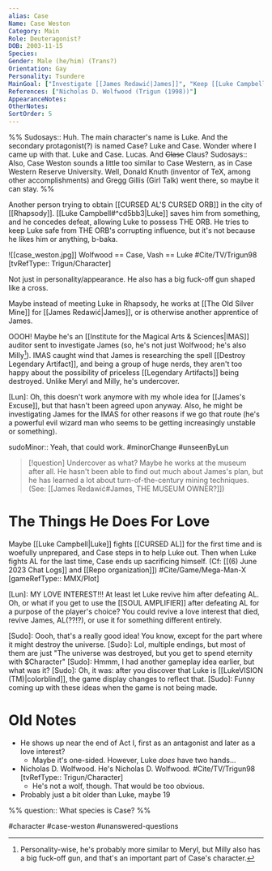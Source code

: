 ```yaml
---
alias: Case
Name: Case Weston
Category: Main
Role: Deuteragonist?
DOB: 2003-11-15
Species:
Gender: Male (he/him) (Trans?)
Orientation: Gay
Personality: Tsundere
MainGoal: ["Investigate [[James Redawić|James]]", "Keep [[Luke Campbell|Luke]] safe"]
References: ["Nicholas D. Wolfwood (Trigun (1998))"]
AppearanceNotes:
OtherNotes:
SortOrder: 5
---
```

%%
Sudosays:: Huh. The main character's name is Luke. And the secondary protagonist(?) is named Case? Luke and Case. Wonder where I came up with that. Luke and Case. Lucas. And ~~Clase~~ Claus?
Sudosays:: Also, Case Weston sounds a little too similar to Case Western, as in Case Western Reserve University. Well, Donald Knuth (inventor of TeX, among other accomplishments) and Gregg Gillis (Girl Talk) went there, so maybe it can stay.
%%

Another person trying to obtain [[CURSED AL'S CURSED ORB]] in the city of [[Rhapsody]]. [[Luke Campbell#^cd5bb3|Luke]] saves him from something, and he concedes defeat, allowing Luke to possess THE ORB. He tries to keep Luke safe from THE ORB's corrupting influence, but it's not because he likes him or anything, b-baka.

![[case_weston.jpg]]
Wolfwood == Case, Vash == Luke #Cite/TV/Trigun98 [tvRefType:: Trigun/Character]

Not just in personality/appearance. He also has a big fuck-off gun shaped like a cross.

Maybe instead of meeting Luke in Rhapsody, he works at [[The Old Silver Mine]] for [[James Redawić|James]], or is otherwise another apprentice of James.

OOOH! Maybe he's an [[Institute for the Magical Arts & Sciences|IMAS]] auditor sent to investigate James (so, he's not just Wolfwood; he's also Milly[^1]). IMAS caught wind that James is researching the spell [[Destroy Legendary Artifact]], and being a group of huge nerds, they aren't too happy about the possibility of priceless [[Legendary Artifacts]] being destroyed. Unlike Meryl and Milly, he's undercover.

[Lun]: Oh, this doesn't work anymore with my whole idea for [[James's Excuse]], but that hasn't been agreed upon anyway. Also, he might be investigating James for the IMAS for other reasons if we go that route (he's a powerful evil wizard man who seems to be getting increasingly unstable or something).

sudoMinor:: Yeah, that could work.
#minorChange #unseenByLun 

[^1]: Personality-wise, he's probably more similar to Meryl, but Milly also has a big fuck-off gun, and that's an important part of Case's character.

>[!question] Undercover as what?
>Maybe he works at the museum after all. He hasn't been able to find out much about James's plan, but he has learned a lot about turn-of-the-century mining techniques. (See: [[James Redawić#James, THE MUSEUM OWNER?]])

# The Things He Does For Love
Maybe [[Luke Campbell|Luke]] fights [[CURSED AL]] for the first time and is woefully unprepared, and Case steps in to help Luke out. Then when Luke fights AL for the last time, Case ends up sacrificing himself. (Cf: [[(6) June 2023 Chat Logs]] and [[Repo organization]]) #Cite/Game/Mega-Man-X [gameRefType:: MMX/Plot]

[Lun]: MY LOVE INTEREST!!! At least let Luke revive him after defeating AL. Oh, or what if you get to use the [[SOUL AMPLIFIER]] after defeating AL for a purpose of the player's choice? You could revive a love interest that died, revive James, AL(??!?), or use it for something different entirely.

[Sudo]: Oooh, that's a really good idea! You know, except for the part where it might destroy the universe.
[Sudo]: Lol, multiple endings, but most of them are just "The universe was destroyed, but you get to spend eternity with $Character"
[Sudo]: Hmmm, I had another gameplay idea earlier, but what was it?
[Sudo]: Oh, it was: after you discover that Luke is [[LukeVISION (TM)|colorblind]], the game display changes to reflect that.
[Sudo]: Funny coming up with these ideas when the game is not being made.

# Old Notes
- He shows up near the end of Act I, first as an antagonist and later as a love interest?
	- Maybe it's one-sided. However, Luke *does* have two hands...
- Nicholas D. Wolfwood. He's Nicholas D. Wolfwood. #Cite/TV/Trigun98 [tvRefType:: Trigun/Character]
	- He's not a wolf, though. That would be too obvious.
- Probably just a bit older than Luke, maybe 19

%%
question:: What species is Case?
%%


#character #case-weston #unanswered-questions 